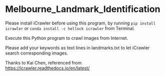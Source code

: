 # Melbourne_Landmark_Identification

Please install iCrawler before using this program, by running `pip install icrawler` or `conda install -c hellock icrawler` from Terminal.

Execute this Python program to crawl images from Internet.

Please add your keywords as text lines in landmarks.txt to let iCrawler search corresponding images.

Thanks to Kai Chen, referenced from https://icrawler.readthedocs.io/en/latest/
